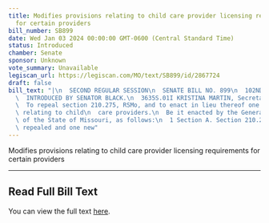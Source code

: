 ```yaml
---
title: Modifies provisions relating to child care provider licensing requirements
  for certain providers
bill_number: SB899
date: Wed Jan 03 2024 00:00:00 GMT-0600 (Central Standard Time)
status: Introduced
chamber: Senate
sponsor: Unknown
vote_summary: Unavailable
legiscan_url: https://legiscan.com/MO/text/SB899/id/2867724
draft: false
bill_text: "|\n  SECOND REGULAR SESSION\n  SENATE BILL NO. 899\n  102ND GENERA L ASSEMBLY\n\
  \  INTRODUCED BY SENATOR BLACK.\n  3635S.01I KRISTINA MARTIN, Secretary\n  AN ACT\n\
  \  To repeal section 210.275, RSMo, and to enact in lieu thereof one new section\
  \ relating to child\n  care providers.\n  Be it enacted by the General Assembly\
  \ of the State of Missouri, as follows:\n  1 Section A. Section 210.275, RSMo, is\
  \ repealed and one new"
---
```

Modifies provisions relating to child care provider licensing requirements for certain providers

---

## Read Full Bill Text

You can view the full text [here](https://legiscan.com/MO/text/SB899/id/2867724).
